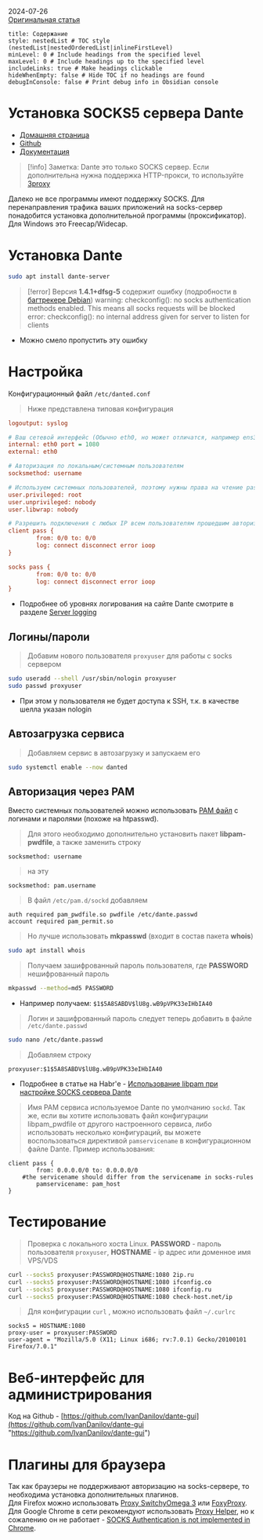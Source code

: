 2024-07-26  
[Оригинальная статья](https://rtfm.wiki/linux/dante)
```table-of-contents
title: Содержание
style: nestedList # TOC style (nestedList|nestedOrderedList|inlineFirstLevel)
minLevel: 0 # Include headings from the specified level
maxLevel: 0 # Include headings up to the specified level
includeLinks: true # Make headings clickable
hideWhenEmpty: false # Hide TOC if no headings are found
debugInConsole: false # Print debug info in Obsidian console
```
# Установка SOCKS5 сервера Dante

- [Домашняя страница](https://www.inet.no/dante/ "https://www.inet.no/dante/")  
- [Github](https://github.com/notpeter/dante "https://github.com/notpeter/dante")  
- [Документация](https://www.inet.no/dante/doc/ "https://www.inet.no/dante/doc/")  

>[!info] Заметка:
> Dante это только SOCKS сервер. Если дополнительна нужна поддержка HTTP-прокси, то используйте [3proxy](https://rtfm.wiki/linux/3proxy "linux:3proxy")  
>
Далеко не все программы имеют поддержку SOCKS. Для перенаправления трафика ваших приложений на socks-сервер понадобится установка дополнительной программы (проксификатор). Для Windows это Freecap/Widecap.
# Установка Dante

```bash
sudo apt install dante-server
```

>[!error] Версия **1.4.1+dfsg-5** содержит ошибку (подробности в [багтрекере Debian](https://bugs.debian.org/cgi-bin/bugreport.cgi?bug=862988 "https://bugs.debian.org/cgi-bin/bugreport.cgi?bug=862988"))
warning: checkconfig(): no socks authentication methods enabled.  This means all socks requests will be blocked
error: checkconfig(): no internal address given for server to listen for clients
- Можно смело пропустить эту ошибку
# Настройка

Конфигурационный файл `/etc/danted.conf`

>Ниже представлена типовая конфигурация
```ini
logoutput: syslog

# Ваш сетевой интерфейс (Обычно eth0, но может отличатся, например ens3, см. # ip addr)
internal: eth0 port = 1080
external: eth0

# Авторизация по локальным/системным пользователям
socksmethod: username

# Используем системных пользователей, поэтому нужны права на чтение passwd
user.privileged: root
user.unprivileged: nobody
user.libwrap: nobody

# Разрешить подключения с любых IP всем пользователям прошедшим авторизацию
client pass {
        from: 0/0 to: 0/0
        log: connect disconnect error ioop
}

socks pass {
        from: 0/0 to: 0/0
        log: connect disconnect error ioop
}
```
- Подробнее об уровнях логирования на сайте Dante смотрите в разделе [Server logging](https://www.inet.no/dante/doc/1.4.x/config/logging.html "https://www.inet.no/dante/doc/1.4.x/config/logging.html")
## Логины/пароли

>Добавим нового пользователя `proxyuser` для работы с socks сервером
```bash
sudo useradd --shell /usr/sbin/nologin proxyuser
sudo passwd proxyuser
```
- При этом у пользователя не будет доступа к SSH, т.к. в качестве шелла указан nologin
## Автозагрузка сервиса

>Добавляем сервис в автозагрузку и запускаем его
```bash
sudo systemctl enable --now danted
```
## Авторизация через PAM

Вместо системных пользователей можно использовать [PAM файл](https://www.inet.no/dante/doc/1.4.x/config/auth_pam.html "https://www.inet.no/dante/doc/1.4.x/config/auth_pam.html") с логинами и паролями (похоже на htpasswd).

>Для этого необходимо дополнительно установить пакет **libpam-pwdfile**, а также заменить строку
```
socksmethod: username
```

>на эту
```
socksmethod: pam.username
```

>В файл `/etc/pam.d/sockd` добавляем
```
auth required pam_pwdfile.so pwdfile /etc/dante.passwd
account required pam_permit.so
```

>Но лучше использовать **mkpasswd** (входит в состав пакета **whois**)
```bash
sudo apt install whois
```

>Получаем зашифрованный пароль пользователя, где **PASSWORD** нешифрованный пароль 
```bash
mkpasswd --method=md5 PASSWORD
```
- Например получаем: `$1$5A8SABDV$lU8g.wB9pVPK33eIHbIA40`

>Логин и зашифрованный пароль следует теперь добавить в файле `/etc/dante.passwd`
```bash
sudo nano /etc/dante.passwd
```

>Добавляем строку
```
proxyuser:$1$5A8SABDV$lU8g.wB9pVPK33eIHbIA40
```
- Подробнее в статье на Habr'е - [Использование libpam при настройке SOCKS сервера Dante](https://habr.com/post/354274/ "https://habr.com/post/354274/")

>Имя PAM сервиса используемое Dante по умолчанию `sockd`. Так же, если вы хотите использовать файл конфигурации libpam_pwdfile от другого настроенного сервиса, либо использовать несколько конфигураций, вы можете воспользоваться директивой `pamservicename` в конфигурационном файле Dante. Пример использования:
```
client pass {
        from: 0.0.0.0/0 to: 0.0.0.0/0
	#the servicename should differ from the servicename in socks-rules
        pamservicename: pam_host
}
```
# Тестирование

>Проверка с локального xoста Linux. **PASSWORD** - пароль пользователя `proxyuser`, **HOSTNAME** - ip адрес или доменное имя VPS/VDS
```bash
curl --socks5 proxyuser:PASSWORD@HOSTNAME:1080 2ip.ru
curl --socks5 proxyuser:PASSWORD@HOSTNAME:1080 ifconfig.co
curl --socks5 proxyuser:PASSWORD@HOSTNAME:1080 ifconfig.ru
curl --socks5 proxyuser:PASSWORD@HOSTNAME:1080 check-host.net/ip
```

>Для конфигурации `curl` ,  можно использовать файл `~/.curlrc`
```
socks5 = HOSTNAME:1080
proxy-user = proxyuser:PASSWORD
user-agent = "Mozilla/5.0 (X11; Linux i686; rv:7.0.1) Gecko/20100101 Firefox/7.0.1"
```
# Веб-интерфейс для администрирования

Код на Github - [https://github.com/IvanDanilov/dante-gui](https://github.com/IvanDanilov/dante-gui "https://github.com/IvanDanilov/dante-gui")
# Плагины для браузера

Так как браузеры не поддерживают авторизацию на socks-сервере, то необходима установка дополнительных плагинов.  
Для Firefox можно использовать [Proxy SwitchyOmega 3](https://addons.mozilla.org/ru/firefox/addon/zeroomega/)  или [FoxyProxy](https://addons.mozilla.org/ru/firefox/addon/foxyproxy-standard).  
Для Google Chrome в сети рекомендуют использовать [Proxy Helper](https://chrome.google.com/webstore/detail/proxy-helper/ "https://chrome.google.com/webstore/detail/proxy-helper/"), но к сожалению он не работает - [SOCKS Authentication is not implemented in Chrome](https://bugs.chromium.org/p/chromium/issues/detail?id=256785 "https://bugs.chromium.org/p/chromium/issues/detail?id=256785"). 

